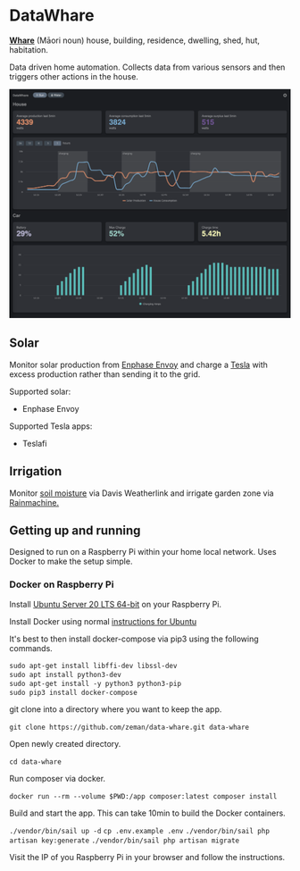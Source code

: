 # DataWhare

[**Whare**](https://maoridictionary.co.nz/search?idiom=&phrase=&proverb=&loan=&histLoanWords=&keywords=whare) (Māori noun) house, building, residence, dwelling, shed, hut, habitation.

Data driven home automation. Collects data from various sensors and then triggers other actions in the house.

![Tesla charging from surplus solar](https://github.com/zeman/data-whare/blob/main/public/img/tesla-charging-from-solar.png?raw=true "Tesla charging from surplus solar")

## Solar

Monitor solar production from [Enphase Envoy](https://www4.enphase.com/en-in/products/envoy) and charge a [Tesla](https://www.tesla.com) with excess production rather than sending it to the grid.

Supported solar:
- Enphase Envoy

Supported Tesla apps:
- Teslafi

## Irrigation

Monitor [soil moisture](https://www.davisinstruments.com/products/soil-moisture-sensor-vantage-pro-and-vantage-pro2) via Davis Weatherlink and irrigate garden zone via [Rainmachine.](https://www.rainmachine.com)

## Getting up and running

Designed to run on a Raspberry Pi within your home local network. Uses Docker to make the setup simple.

### Docker on Raspberry Pi

Install [Ubuntu Server 20 LTS 64-bit](https://ubuntu.com/tutorials/how-to-install-ubuntu-on-your-raspberry-pi#1-overview
) on your Raspberry Pi.

Install Docker using normal [instructions for Ubuntu](https://docs.docker.com/engine/install/ubuntu/)

It's best to then install docker-compose via pip3 using the following commands.

```
sudo apt-get install libffi-dev libssl-dev
sudo apt install python3-dev
sudo apt-get install -y python3 python3-pip
sudo pip3 install docker-compose
```

git clone into a directory where you want to keep the app.

`git clone https://github.com/zeman/data-whare.git data-whare`

Open newly created directory.

`cd data-whare`

Run composer via docker.

`docker run --rm --volume $PWD:/app composer:latest composer install`

Build and start the app. This can take 10min to build the Docker containers.

`./vendor/bin/sail up -d`
`cp .env.example .env`
`./vendor/bin/sail php artisan key:generate`
`./vendor/bin/sail php artisan migrate`

Visit the IP of you Raspberry Pi in your browser and follow the instructions.
